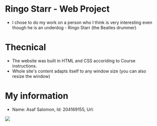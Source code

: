 # Ringo Starr - Web Project
  * I chose to do my work on a person who I think is very interesting even though he is an underdog - Ringo Starr (the Beatles drummer)

# Thecnical
  * The website was built in HTML and CSS accoriding to Course instructions.
  * Whole site's content adapts itself to any window size (you can also resize the window)

# My information
  * Name: Asaf Salomon, Id: 204169155, Url: 

<a><img src="https://d1e00ek4ebabms.cloudfront.net/production/a3e79cc7-d968-4f1a-b58d-ccfdc24b18d9.jpg"></a>
